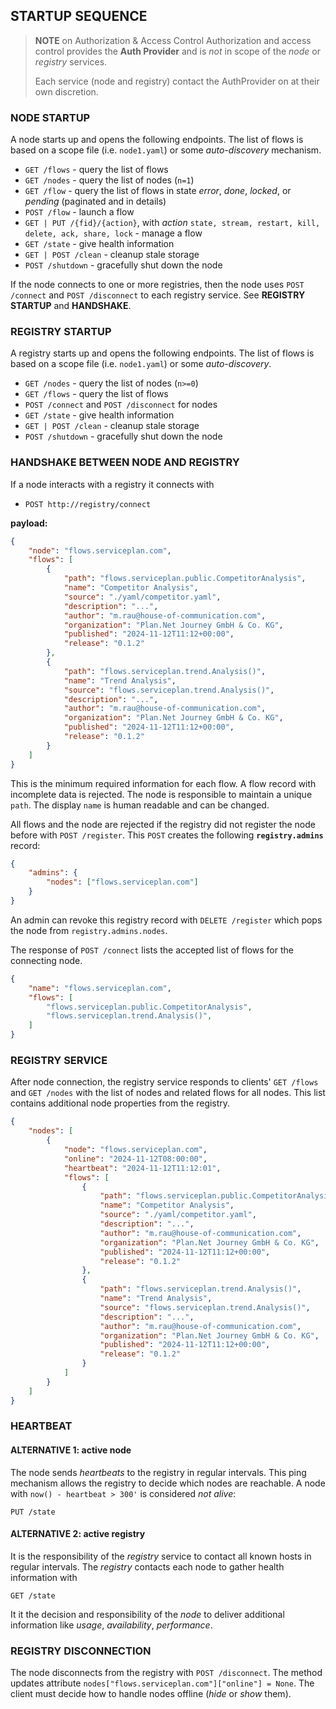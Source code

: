## STARTUP SEQUENCE

> **NOTE** on Authorization & Access Control
> Authorization and access control provides the **Auth Provider** and is _not_ 
> in scope of the _node_ or _registry_ services.
>
> Each service (node and registry) contact the AuthProvider on at their own
> discretion.

### NODE STARTUP
A node starts up and opens the following endpoints. The list of flows is based on a scope file (i.e. `node1.yaml`) or some _auto-discovery_ mechanism.
* `GET /flows` - query the list of flows
* `GET /nodes` - query the list of nodes (`n=1`)
* `GET /flow` - query the list of flows in state _error_, _done_, _locked_, or _pending_ (paginated and in details)
* `POST /flow` - launch a flow
* `GET | PUT /{fid}/{action}`, with _action_ `state, stream, restart, kill, delete, ack, share, lock` - manage a flow
* `GET /state`  - give health information
* `GET | POST /clean` - cleanup stale storage
* `POST /shutdown` - gracefully shut down the node

If the node connects to one or more registries, then the node uses `POST /connect` and `POST /disconnect` to each registry service. See **REGISTRY STARTUP** and **HANDSHAKE**.

### REGISTRY STARTUP
A registry starts up and opens the following endpoints. The list of flows is based on a scope file (i.e. `node1.yaml`) or some _auto-discovery_. 
* `GET /nodes` - query the list of nodes (`n>=0`)
* `GET /flows` - query the list of flows
* `POST /connect` and `POST /disconnect` for nodes
* `GET /state`  - give health information
* `GET | POST /clean` - cleanup stale storage
* `POST /shutdown` - gracefully shut down the node

### HANDSHAKE BETWEEN NODE AND REGISTRY
If a node interacts with a registry it connects with 
* `POST http://registry/connect` 

**payload:**
```json
{
    "node": "flows.serviceplan.com",
    "flows": [
        {
            "path": "flows.serviceplan.public.CompetitorAnalysis",
            "name": "Competitor Analysis",
            "source": "./yaml/competitor.yaml",
            "description": "...",
            "author": "m.rau@house-of-communication.com",
            "organization": "Plan.Net Journey GmbH & Co. KG",
            "published": "2024-11-12T11:12+00:00",
            "release": "0.1.2"
        },
        {
            "path": "flows.serviceplan.trend.Analysis()",
            "name": "Trend Analysis",
            "source": "flows.serviceplan.trend.Analysis()",
            "description": "...",
            "author": "m.rau@house-of-communication.com",
            "organization": "Plan.Net Journey GmbH & Co. KG",
            "published": "2024-11-12T11:12+00:00",
            "release": "0.1.2"
        }
    ]
}
```
This is the minimum required information for each flow. A flow record with incomplete data is rejected. The node is responsible to maintain a unique `path`. The display `name` is human readable and can be changed.

All flows and the node are rejected if the registry did not register the node before with `POST /register`. This `POST` creates the following **`registry.admins`** record:
```json
{
    "admins": {
        "nodes": ["flows.serviceplan.com"]
    }
}
```

An admin can revoke this registry record with `DELETE /register` which pops the node from `registry.admins.nodes`.

The response of `POST /connect` lists the accepted list of flows for the connecting node.
```json
{
    "name": "flows.serviceplan.com",
    "flows": [
        "flows.serviceplan.public.CompetitorAnalysis",
        "flows.serviceplan.trend.Analysis()",
    ]
}
```
### REGISTRY SERVICE
After node connection, the registry service responds to clients' `GET /flows` and `GET /nodes` with the list of nodes and related flows for all nodes. This list contains additional node properties from the registry.

```json
{
    "nodes": [
        {
            "node": "flows.serviceplan.com",
            "online": "2024-11-12T08:00:00",
            "heartbeat": "2024-11-12T11:12:01",
            "flows": [
                {
                    "path": "flows.serviceplan.public.CompetitorAnalysis",
                    "name": "Competitor Analysis",
                    "source": "./yaml/competitor.yaml",
                    "description": "...",
                    "author": "m.rau@house-of-communication.com",
                    "organization": "Plan.Net Journey GmbH & Co. KG",
                    "published": "2024-11-12T11:12+00:00",
                    "release": "0.1.2"
                },
                {
                    "path": "flows.serviceplan.trend.Analysis()",
                    "name": "Trend Analysis",
                    "source": "flows.serviceplan.trend.Analysis()",
                    "description": "...",
                    "author": "m.rau@house-of-communication.com",
                    "organization": "Plan.Net Journey GmbH & Co. KG",
                    "published": "2024-11-12T11:12+00:00",
                    "release": "0.1.2"
                }
            ]
        }
    ]
}
```

### HEARTBEAT
#### ALTERNATIVE 1: active node
The node sends _heartbeats_ to the registry in regular intervals. This ping mechanism allows the registry to decide which nodes are reachable. A node with `now() - heartbeat > 300'` is considered _not alive_:
```
PUT /state
```

#### ALTERNATIVE 2: active registry
It is the responsibility of the _registry_ service to contact all known hosts in regular intervals. The _registry_ contacts each node to gather health information with
```
GET /state
```

It it the decision and responsibility of the _node_ to deliver additional information like _usage_, _availability_, _performance_.

### REGISTRY DISCONNECTION
The node disconnects from the registry with `POST /disconnect`. The method updates attribute `nodes["flows.serviceplan.com"]["online"] = None`. The client must decide how to handle nodes offline (_hide_ or _show_ them).

